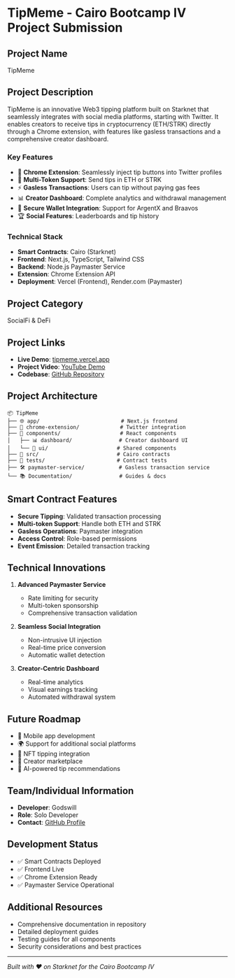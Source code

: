 # TipMeme - Cairo Bootcamp IV Project Submission

## Project Name
TipMeme

## Project Description
TipMeme is an innovative Web3 tipping platform built on Starknet that seamlessly integrates with social media platforms, starting with Twitter. It enables creators to receive tips in cryptocurrency (ETH/STRK) directly through a Chrome extension, with features like gasless transactions and a comprehensive creator dashboard.

### Key Features
- 🎯 **Chrome Extension**: Seamlessly inject tip buttons into Twitter profiles
- 💸 **Multi-Token Support**: Send tips in ETH or STRK
- ⚡ **Gasless Transactions**: Users can tip without paying gas fees
- 📊 **Creator Dashboard**: Complete analytics and withdrawal management
- 🔐 **Secure Wallet Integration**: Support for ArgentX and Braavos
- 🏆 **Social Features**: Leaderboards and tip history

### Technical Stack
- **Smart Contracts**: Cairo (Starknet)
- **Frontend**: Next.js, TypeScript, Tailwind CSS
- **Backend**: Node.js Paymaster Service
- **Extension**: Chrome Extension API
- **Deployment**: Vercel (Frontend), Render.com (Paymaster)

## Project Category
SocialFi & DeFi

## Project Links
- **Live Demo**: [tipmeme.vercel.app](https://tipmeme.vercel.app)
- **Project Video**: [YouTube Demo](https://youtu.be/39Rvr8Kvv5w)
- **Codebase**: [GitHub Repository](https://github.com/big14way/Tipmeme.git)

## Project Architecture

```
📦 TipMeme
├── 🌐 app/                          # Next.js frontend
├── 🧩 chrome-extension/             # Twitter integration
├── 🎨 components/                   # React components
│   ├── 📊 dashboard/               # Creator dashboard UI
│   └── 🎯 ui/                      # Shared components
├── 📜 src/                         # Cairo contracts
├── 🧪 tests/                       # Contract tests
├── 🛠️ paymaster-service/           # Gasless transaction service
└── 📚 Documentation/               # Guides & docs
```

## Smart Contract Features
- **Secure Tipping**: Validated transaction processing
- **Multi-token Support**: Handle both ETH and STRK
- **Gasless Operations**: Paymaster integration
- **Access Control**: Role-based permissions
- **Event Emission**: Detailed transaction tracking

## Technical Innovations
1. **Advanced Paymaster Service**
   - Rate limiting for security
   - Multi-token sponsorship
   - Comprehensive transaction validation

2. **Seamless Social Integration**
   - Non-intrusive UI injection
   - Real-time price conversion
   - Automatic wallet detection

3. **Creator-Centric Dashboard**
   - Real-time analytics
   - Visual earnings tracking
   - Automated withdrawal system

## Future Roadmap
- 📱 Mobile app development
- 🌍 Support for additional social platforms
- 💎 NFT tipping integration
- 🏪 Creator marketplace
- 🤖 AI-powered tip recommendations

## Team/Individual Information
- **Developer**: Godswill
- **Role**: Solo Developer
- **Contact**: [GitHub Profile](https://github.com/big14way)

## Development Status
- ✅ Smart Contracts Deployed
- ✅ Frontend Live
- ✅ Chrome Extension Ready
- ✅ Paymaster Service Operational

## Additional Resources
- Comprehensive documentation in repository
- Detailed deployment guides
- Testing guides for all components
- Security considerations and best practices

---

*Built with ❤️ on Starknet for the Cairo Bootcamp IV* 